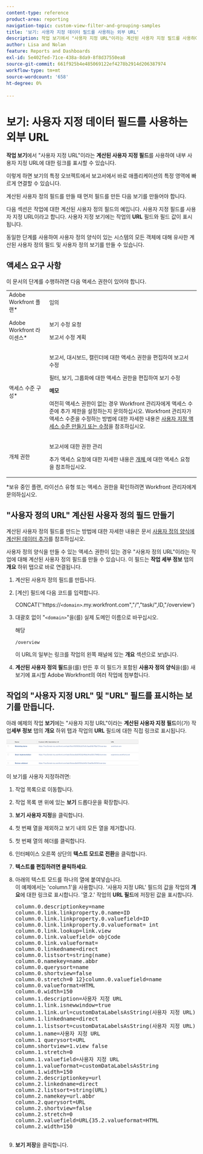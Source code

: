 ```yaml
---
content-type: reference
product-area: reporting
navigation-topic: custom-view-filter-and-grouping-samples
title: '보기: 사용자 지정 데이터 필드를 사용하는 외부 URL'
description: 작업 보기에서 "사용자 지정 URL"이라는 계산된 사용자 지정 필드를 사용하여 내부 사용자 지정 URL에 대한 링크를 표시할 수 있습니다.
author: Lisa and Nolan
feature: Reports and Dashboards
exl-id: 5e402fed-71ce-438a-8da9-8f8d37550ea8
source-git-commit: 661f925b4e485069122ef4278b2914d206387974
workflow-type: tm+mt
source-wordcount: '658'
ht-degree: 0%

---
```


# 보기: 사용자 지정 데이터 필드를 사용하는 외부 URL

**작업 보기**&#x200B;에서 &quot;사용자 지정 URL&quot;이라는 **계산된 사용자 지정 필드**&#x200B;를 사용하여 내부 사용자 지정 URL에 대한 링크를 표시할 수 있습니다.

이렇게 하면 보기의 특정 오브젝트에서 보고서에서 바로 애플리케이션의 특정 영역에 빠르게 연결할 수 있습니다.

계산된 사용자 정의 필드를 만들 때 먼저 필드를 만든 다음 보기를 만들어야 합니다.

다음 섹션은 작업에 대한 계산된 사용자 정의 필드의 예입니다. 사용자 지정 필드를 사용자 지정 URL이라고 합니다. 사용자 지정 보기에는 작업의 **URL** 필드와 필드 값이 표시됩니다.

동일한 단계를 사용하여 사용자 정의 양식이 있는 시스템의 모든 객체에 대해 유사한 계산된 사용자 정의 필드 및 사용자 정의 보기를 만들 수 있습니다.

## 액세스 요구 사항

이 문서의 단계를 수행하려면 다음 액세스 권한이 있어야 합니다.

<table style="table-layout:auto"> 
 <col> 
 <col> 
 <tbody> 
  <tr> 
   <td role="rowheader">Adobe Workfront 플랜*</td> 
   <td> <p>임의</p> </td> 
  </tr> 
  <tr> 
   <td role="rowheader">Adobe Workfront 라이센스*</td> 
   <td> <p>보기 수정 요청 </p>
   <p>보고서 수정 계획</p> </td> 
  </tr> 
  <tr> 
   <td role="rowheader">액세스 수준 구성*</td> 
   <td> <p>보고서, 대시보드, 캘린더에 대한 액세스 권한을 편집하여 보고서 수정</p> <p>필터, 보기, 그룹화에 대한 액세스 권한을 편집하여 보기 수정</p> <p><b>메모</b>

여전히 액세스 권한이 없는 경우 Workfront 관리자에게 액세스 수준에 추가 제한을 설정하는지 문의하십시오. Workfront 관리자가 액세스 수준을 수정하는 방법에 대한 자세한 내용은 <a href="../../../administration-and-setup/add-users/configure-and-grant-access/create-modify-access-levels.md" class="MCXref xref">사용자 지정 액세스 수준 만들기 또는 수정</a>을 참조하십시오.</p> </td>
</tr>  
  <tr> 
   <td role="rowheader">개체 권한</td> 
   <td> <p>보고서에 대한 권한 관리</p> <p>추가 액세스 요청에 대한 자세한 내용은 <a href="../../../workfront-basics/grant-and-request-access-to-objects/request-access.md" class="MCXref xref">개체 </a>에 대한 액세스 요청 을 참조하십시오.</p> </td> 
  </tr> 
 </tbody> 
</table>

&#42;보유 중인 플랜, 라이선스 유형 또는 액세스 권한을 확인하려면 Workfront 관리자에게 문의하십시오.

## &quot;사용자 정의 URL&quot; 계산된 사용자 정의 필드 만들기

계산된 사용자 정의 필드를 만드는 방법에 대한 자세한 내용은 문서 [사용자 정의 양식에 계산된 데이터 추가](../../../administration-and-setup/customize-workfront/create-manage-custom-forms/add-calculated-data-to-custom-form.md)를 참조하십시오.

사용자 정의 양식을 만들 수 있는 액세스 권한이 있는 경우 &quot;사용자 정의 URL&quot;이라는 작업에 대해 계산된 사용자 정의 필드를 만들 수 있습니다. 이 필드는 **작업 세부 정보** 탭의 **개요** 하위 탭으로 바로 연결됩니다.

1. 계산된 사용자 정의 필드를 만듭니다.
1. [계산] 필드에 다음 코드를 입력합니다.

   CONCAT(&#39;&#39;https://`<domain>`.my.workfront.com&quot;,&quot;/&quot;,&quot;task/&quot;,ID,&quot;/overview&#39;)

1. 대괄호 없이 &quot;`<domain>`&quot;을(를) 실제 도메인 이름으로 바꾸십시오.

   해당

   ```
   /overview
   ```

   이 URL의 일부는 링크를 작업의 왼쪽 패널에 있는 **개요** 섹션으로 보냅니다.

1. **계산된 사용자 정의 필드**&#x200B;을(를) 만든 후 이 필드가 포함된 **사용자 정의 양식**&#x200B;을(를) 새 보기에 표시할 Adobe Workfront의 여러 작업에 첨부합니다.

## 작업의 &quot;사용자 지정 URL&quot; 및 &quot;URL&quot; 필드를 표시하는 보기를 만듭니다.

아래 예제의 작업 **보기**&#x200B;에는 &quot;사용자 지정 URL&quot;이라는 **계산된 사용자 지정 필드**&#x200B;이(가) 작업&#x200B;**세부 정보** 탭의 **개요** 하위 탭과 작업의 **URL** 필드에 대한 직접 링크로 표시됩니다.

![](assets/task-view-with-custom-url-field-quicksilver-350x70.png)

이 보기를 사용자 지정하려면:

1. 작업 목록으로 이동합니다.
1. 작업 목록 맨 위에 있는 **보기** 드롭다운을 확장합니다.
1. **보기 사용자 지정**&#x200B;을 클릭합니다.
1. 첫 번째 열을 제외하고 보기 내의 모든 열을 제거합니다.
1. 첫 번째 열의 헤더를 클릭합니다.
1. 인터페이스 오른쪽 상단의 **텍스트 모드로 전환**&#x200B;을 클릭합니다.
1. **텍스트를 편집하려면 클릭하세요**.
1. 아래의 텍스트 모드를 하나의 열에 붙여넣습니다.\
   이 예제에서는 &#39;column.1&#39;을 사용합니다. &#39;사용자 지정 URL&#39; 필드의 값을 작업의 **개요**&#x200B;에 대한 링크로 표시합니다. &#39;열.2.&#39; 작업의 **URL 필드**&#x200B;에 저장된 값을 표시합니다.
   <pre>column.0.descriptionkey=name<br>column.0.link.linkproperty.0.name=ID<br>column.0.link.linkproperty.0.valuefield=ID<br>column.0.link.linkproperty.0.valueformat= int<br>column.0.link.lookup=link.view<br>column.0.link.valuefield= objCode<br>column.0.link.valueformat=<br>column.0.linkedname=direct<br>column.0.listsort=string(name)<br>column.0.namekey=name.abbr<br>column.0.querysort=name<br>column.0.shortview=false<br>column.0.stretch=0 12}column.0.valuefield=name<br>column.0.valueformat=HTML<br>column.0.width=150<br>column.1.description=사용자 지정 URL<br>column.1.link.isnewwindow=true<br>column.1.link.url=customDataLabelsAsString(사용자 지정 URL)<br>column.1.linkedname=direct<br>column.1.listsort=customDataLabelsAsString(사용자 지정 URL)<br>column.1.name=사용자 지정 URL<br>column.1 querysort=URL<br>column.shortview=1.view false<br>column.1.stretch=0<br>column.1.valuefield=사용자 지정 URL<br>column.1.valueformat=customDataLabelsAsString<br>column.1.width=150<br>column.2.descriptionkey=url<br>column.2.linkedname=direct<br>column.2.listsort=string(URL)<br>column.2.namekey=url.abbr<br>column.2.querysort=URL<br>column.2.shortview=false<br>column.2.stretch=0<br>column.2.valuefield=URL{35.2.valueformat=HTML<br>column.2.width=150<br><br></pre>

1. **보기 저장**&#x200B;을 클릭합니다.
